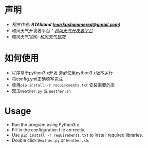 # 声明
- *程序作者: **RTAkland (markushammered@gmail.com)***
- 和风天气开发者平台：<i><a href="https://dev.qweather.com" target="_blank">和风天气开发者平台</a></i>
- 和风天气官网: <i><a href="https:/qweather.com" target="_blank">和风天气官网</a></i>

# 如何使用
- 程序基于python3.x开发 务必使用python3.x版本运行
- 将config.yml正确填写完成
- 使用`pip install -r requirements.txt` 安装需要的库
- 双击`Weather.py` 或 `Weather.sh`

# Usage
- Run the program using Python3.x
- Fill in the configuration file correctly.
- Use `pip install -r requirements.txt` to install required libraries.
- Double click `Weather.py` or `Weather.sh`.
